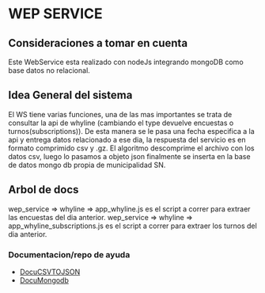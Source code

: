 # WEP SERVICE

## Consideraciones a tomar en cuenta

Este WebService esta realizado con nodeJs integrando mongoDB como base datos no relacional.

## Idea General del sistema

El WS tiene varias funciones, una de las mas importantes se trata de consultar la api de whyline (cambiando el type devuelve encuestas o turnos(subscriptions)). De esta manera se le pasa una fecha especifica a la api y entrega datos relacionado a ese dia, la respuesta del servicio es en formato comprimido csv y .gz. El algoritmo descomprime el archivo con los datos csv, luego lo pasamos a objeto json finalmente se inserta en la base de datos mongo db propia de municipalidad SN.

## Arbol de docs

wep_service => whyline => app_whyline.js es el script a correr para extraer las encuestas del dia anterior.
wep_service => whyline => app_whyline_subscriptions.js es el script a correr para extraer los turnos del dia anterior.

### Documentacion/repo de ayuda

- [DocuCSVTOJSON](https://github.com/Keyang/node-csvtojson#from-csv-string-to-csv-row)
- [DocuMongodb](https://www.mongodb.com/docs/manual/tutorial/query-documents/)
